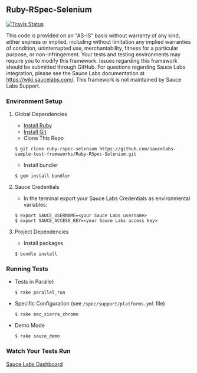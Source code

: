 ## Ruby-RSpec-Selenium
[![Travis Status](https://travis-ci.org/saucelabs-sample-test-frameworks/Ruby-RSpec-Selenium.svg?branch=master)](https://travis-ci.org/saucelabs-sample-test-frameworks/Ruby-RSpec-Selenium)

This code is provided on an "AS-IS” basis without warranty of any kind, either express or implied, including without limitation any implied warranties of condition, uninterrupted use, merchantability, fitness for a particular purpose, or non-infringement. Your tests and testing environments may require you to modify this framework. Issues regarding this framework should be submitted through GitHub. For questions regarding Sauce Labs integration, please see the Sauce Labs documentation at https://wiki.saucelabs.com/. This framework is not maintained by Sauce Labs Support.

### Environment Setup

1. Global Dependencies
    * [Install Ruby](http://watir.com/guides/ruby/)
    * [Install Git](https://github.com/saucelabs-training/Getting-Started-with-Selenium/blob/master/README.md#install-git)
    * Clone This Repo
    ```
    $ git clone ruby-rspec-selenium https://github.com/saucelabs-sample-test-frameworks/Ruby-RSpec-Selenium.git
    ```
    * Install bundler
    ```
    $ gem install bundler
    ```

2. Sauce Credentials
    * In the terminal export your Sauce Labs Credentials as environmental variables:
    ```
    $ export SAUCE_USERNAME=<your Sauce Labs username>
	$ export SAUCE_ACCESS_KEY=<your Sauce Labs access key>
    ```

3. Project Dependencies
	* Install packages
	```
	$ bundle install
	```

### Running Tests

* Tests in Parallel:
	```
	$ rake parallel_run
	```
* Specific Configuration (see `/spec/support/platforms.yml` file)
	```
	$ rake mac_sierra_chrome
	```
* Demo Mode
	```
	$ rake sauce_demo
	```

### Watch Your Tests Run

[Sauce Labs Dashboard](https://app.saucelabs.com/dashboard/)
